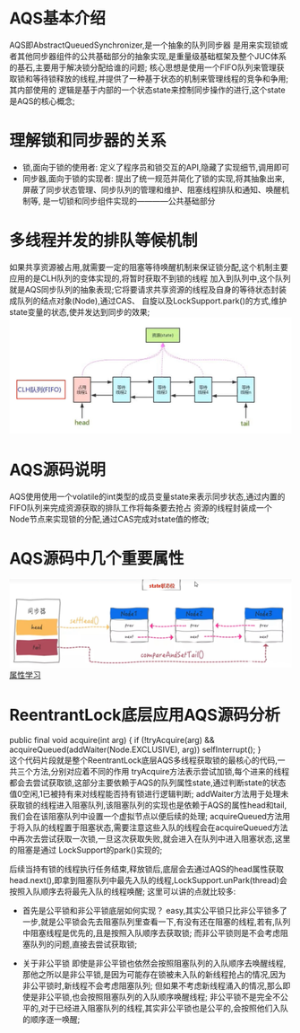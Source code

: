 # AQS基本介绍
  AQS即AbstractQueuedSynchronizer,是一个抽象的队列同步器
  是用来实现锁或者其他同步器组件的公共基础部分的抽象实现,是重量级基础框架及整个JUC体系的基石,主要用于解决锁分配给谁的问题;
  核心思想是使用一个FIFO队列来管理获取锁和等待锁释放的线程,并提供了一种基于状态的机制来管理线程的竞争和争用;其内部使用的
逻辑是基于内部的一个状态state来控制同步操作的进行,这个state是AQS的核心概念;
  
# 理解锁和同步器的关系
  - 锁,面向于锁的使用者: 定义了程序员和锁交互的API,隐藏了实现细节,调用即可
  - 同步器,面向于锁的实现者: 
    提出了统一规范并简化了锁的实现,将其抽象出来,屏蔽了同步状态管理、同步队列的管理和维护、阻塞线程排队和通知、唤醒机制等,
  是一切锁和同步组件实现的————公共基础部分
  
# 多线程并发的排队等候机制
  如果共享资源被占用,就需要一定的阻塞等待唤醒机制来保证锁分配,这个机制主要应用的是CLH队列的变体实现的,将暂时获取不到锁的线程
加入到队列中,这个队列就是AQS同步队列的抽象表现;它将要请求共享资源的线程及自身的等待状态封装成队列的结点对象(Node),通过CAS、
自旋以及LockSupport.park()的方式,维护state变量的状态,使并发达到同步的效果;![底层队列示意图](../images/AQS底层的排队等候队列,由CLH队列变体实现.png)

# AQS源码说明
  AQS使用使用一个volatile的int类型的成员变量state来表示同步状态,通过内置的FIFO队列来完成资源获取的排队工作将每条要去抢占
资源的线程封装成一个Node节点来实现锁的分配,通过CAS完成对state值的修改;

# AQS源码中几个重要属性
  ![同步队列示意图](../images/同步队列示意图.png)
  [属性学习](/src/main/java/aqs/AQSProperty.java)
  
# ReentrantLock底层应用AQS源码分析
  public final void acquire(int arg) {
    if (!tryAcquire(arg) &&
    acquireQueued(addWaiter(Node.EXCLUSIVE), arg))
    selfInterrupt();
  }   
  这个代码片段就是整个ReentrantLock底层AQS多线程获取锁的最核心的代码,一共三个方法,分别对应着不同的作用
  tryAcquire方法表示尝试加锁,每个进来的线程都会去尝试获取锁,这部分主要依赖于AQS的队列属性state,通过判断state的状态值0空闲,1已被持有来对线程能否持有锁进行逻辑判断;
  addWaiter方法用于处理未获取锁的线程进入阻塞队列,该阻塞队列的实现也是依赖于AQS的属性head和tail,我们会在该阻塞队列中设置一个虚拟节点以便后续的处理;
  acquireQueued方法用于将入队的线程置于阻塞状态,需要注意这些入队的线程会在acquireQueued方法中再次去尝试获取一次锁,一旦这次获取失败,就会进入在队列中进入阻塞状态,这里的阻塞是通过
LockSupport的park()实现的;

  后续当持有锁的线程执行任务结束,释放锁后,底层会去通过AQS的head属性获取head.next(),即拿到阻塞队列中最先入队的线程,LockSupport.unPark(thread)会按照入队顺序去将最先入队的线程唤醒;
  这里可以讲的点就比较多:
  - 首先是公平锁和非公平锁底层如何实现？ 
    easy,其实公平锁只比非公平锁多了一步,就是公平锁会先去阻塞队列里查看一下,有没有还在阻塞的线程,若有,队列中阻塞线程是优先的,且是按照入队顺序去获取锁;
    而非公平锁则是不会考虑阻塞队列的问题,直接去尝试获取锁;

  - 关于非公平锁
    即使是非公平锁也依然会按照阻塞队列的入队顺序去唤醒线程,那他之所以是非公平锁,是因为可能存在锁被未入队的新线程抢占的情况,因为非公平锁时,新线程不会考虑阻塞队列;
    但如果不考虑新线程涌入的情况,那么即使是非公平锁,也会按照阻塞队列的入队顺序唤醒线程;
    非公平锁不是完全不公平的,对于已经进入阻塞队列的线程,其实非公平锁也是公平的,会按照他们入队的顺序逐一唤醒;